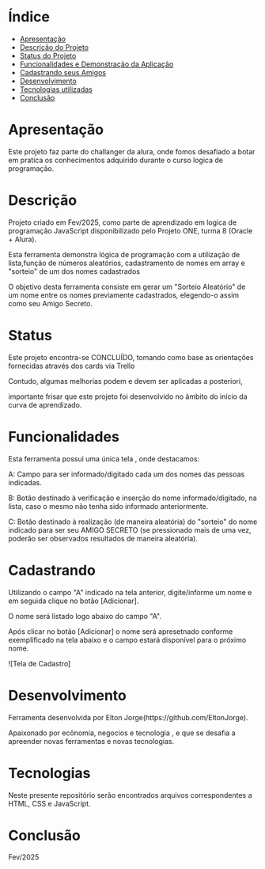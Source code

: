 # Índice 

* [Apresentação](#Apresentação)
* [Descrição do Projeto](#Descrição)
* [Status do Projeto](#Status)
* [Funcionalidades e Demonstração da Aplicação](#Funcionalidades)
* [Cadastrando seus Amigos](#Cadastrando)
* [Desenvolvimento](#Desenvolvimento)
* [Tecnologias utilizadas](#Tecnologias)
* [Conclusão](#Conclusão)


# Apresentação
<p>Este projeto faz parte do challanger da alura, onde fomos desafiado a botar em pratica os conhecimentos adquirido durante o curso logica de programação.<p>

# Descrição
<p>Projeto criado em Fev/2025, como parte de aprendizado em  logica de programação JavaScript disponibilizado pelo Projeto ONE, turma 8 (Oracle + Alura).</p>
<p>Esta ferramenta demonstra lógica de programação com a utilização de  lista,função de números aleatórios, cadastramento de nomes em array e "sorteio" de um dos nomes cadastrados</p>
<p></p>
<p>O objetivo desta ferramenta consiste em gerar um  "Sorteio Aleatório" de um nome entre os nomes previamente cadastrados, elegendo-o assim como seu Amigo Secreto.</p>

# Status
<p>Este projeto encontra-se CONCLUÍDO, tomando como base as orientações fornecidas através dos cards via Trello </p>
<p>Contudo, algumas melhorias podem  e devem ser aplicadas a posteriori, </p>
<p>importante frisar que este projeto foi desenvolvido no âmbito do início da curva de aprendizado.<p> 

# Funcionalidades

<p></p>
<p>Esta ferramenta possui uma única tela , onde destacamos:</p>
<p>A: Campo para ser informado/digitado cada um dos nomes das pessoas indicadas.</p>
<p>B: Botão destinado à verificação e inserção do nome informado/digitado, na lista, caso o mesmo não tenha sido informado anteriormente.</p>
<p>C: Botão destinado à realização (de maneira aleatória) do "sorteio" do nome indicado para ser seu AMIGO SECRETO (se pressionado mais de uma vez, poderão ser observados resultados de maneira aleatória).</p>
<p></p>

# Cadastrando

<p></p>
<p>Utilizando o campo "A" indicado na tela anterior, digite/informe um nome e em seguida clique no botão [Adicionar].</p>
<p>O nome será listado logo abaixo do campo "A".</p>
<p></p>
<p>Após clicar no botão [Adicionar] o nome será apresetnado conforme exemplificado na tela abaixo e o campo estará disponível para o próximo nome.</p>

![Tela de Cadastro]

# Desenvolvimento
<p>Ferramenta desenvolvida por Elton Jorge(https://github.com/EltonJorge).</p>
<p>Apaixonado por ecônomia, negocios e tecnologia , e que se desafia a apreender novas ferramentas e novas tecnologias.</p>

# Tecnologias
<p>Neste  presente repositório serão encontrados arquivos correspondentes a HTML, CSS e JavaScript.</p>



# Conclusão
<p>Fev/2025</p> 
